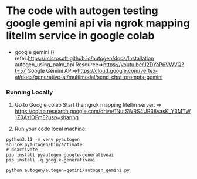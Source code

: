 # The code with autogen testing google gemini api via ngrok mapping litellm service in google colab

* google gemini () refer:https://microsoft.github.io/autogen/docs/Installation
autogen_using_palm_api Resource=>https://youtu.be/J2DYaP6VWVQ?t=57
Google Gemini API=>https://cloud.google.com/vertex-ai/docs/generative-ai/multimodal/send-chat-prompts-gemini

### Running Locally

1. Go to Google colab Start the ngrok mapping litellm server. => https://colab.research.google.com/drive/1NutSWRS4UR38vasK_Y3MTW1Z0AzIOFmE?usp=sharing

  
2. Run your code local machine:

```
python3.11 -m venv pyautogen
source pyautogen/bin/activate
# deactivate
pip install pyautogen google-generativeai
pip install -q google-generativeai

python autogen/autogen-gemini/autogen_gemini.py


```



